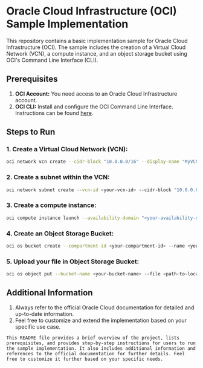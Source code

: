 # Oracle Cloud Infrastructure (OCI) Sample Implementation

This repository contains a basic implementation sample for Oracle Cloud Infrastructure (OCI). The sample includes the creation of a Virtual Cloud Network (VCN), a compute instance, and an object storage bucket using OCI's Command Line Interface (CLI).

## Prerequisites

1. **OCI Account:** You need access to an Oracle Cloud Infrastructure account.
2. **OCI CLI:** Install and configure the OCI Command Line Interface. Instructions can be found [here](https://docs.oracle.com/en-us/iaas/Content/API/SDKDocs/cliinstall.htm).

## Steps to Run

### 1. Create a Virtual Cloud Network (VCN):

```bash
oci network vcn create --cidr-block "10.0.0.0/16" --display-name "MyVCN" --compartment-id <your-compartment-id>
```
### 2. Create a subnet within the VCN:

```bash
oci network subnet create --vcn-id <your-vcn-id> --cidr-block "10.0.0.0/24" --display-name "MySubnet" --compartment-id <your-compartment-id>
```
### 3. Create a compute instance:

```bash
oci compute instance launch --availability-domain "<your-availability-domain>" --compartment-id <your-compartment-id> --display-name "MyInstance" --shape "VM.Standard2.1" --subnet-id <your-subnet-id> --image-id <your-image-id> --ssh-authorized-keys-file <path-to-ssh-public-key>
```
### 4. Create an Object Storage Bucket:

```bash
oci os bucket create --compartment-id <your-compartment-id> --name <your-bucket-name>
```
### 5. Upload your file in Object Storage Bucket:

```bash
oci os object put --bucket-name <your-bucket-name> --file <path-to-local-file> --name <object-name-in-bucket>
```
## Additional Information

1. Always refer to the official Oracle Cloud documentation for detailed and up-to-date information.
2. Feel free to customize and extend the implementation based on your specific use case.
```vbnet
This README file provides a brief overview of the project, lists prerequisites, and provides step-by-step instructions for users to run the sample implementation. It also includes additional information and references to the official documentation for further details. Feel free to customize it further based on your specific needs.
```
